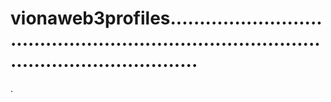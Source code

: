 # vionaweb3profiles...............................................................................................................
.
